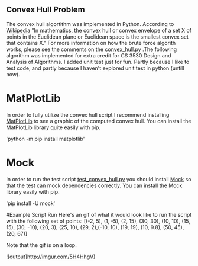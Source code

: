 ## Convex Hull Problem

The convex hull algortithm was implemented in Python. According to [Wikipedia](https://en.wikipedia.org/wiki/Convex_hull) 
"In mathematics, the convex hull or convex envelope of a set X of points in the Euclidean plane or Euclidean space is the smallest
convex set that contains X." For more information on how the brute force algorith works, please see the comments on the [convex_hull.py](convex_hull.py)
.The following algorithm was implemented for extra credit for CS 3530 Design and Analysis of Algorithms. 
I added unit test just for fun. Partly because I like to test code, and partly because I haven't explored unit test in python (untill now).

# MatPlotLib
In order to fully utilize the convex hull script I recommend installing [MatPlotLib](http://matplotlib.org/) to see a graphic of the
computed convex hull. You can install the MatPlotLib library quite easily with pip. 

'python -m pip install matplotlib'

# Mock
In order to run the test script [test_convex_hull.py](test_convex_hull.py) you should install [Mock](https://docs.python.org/3/library/unittest.mock.html)
so that the test can mock dependencies correctly. You can install the Mock library easily with pip.

'pip install -U mock'

#Example Script Run
Here's an gif of what it would look like to run the script with the following set of points: [(-2, 5), (1, -5), (2, 15), (30, 30), (10, 10), (15, 15), 
(30, -10), (20, 3), (25, 10), (29, 2),(-10, 10), (19, 19), (10, 9.8), (50, 45), (20, 67)]

Note that the gif is on a loop.

![output]http://imgur.com/5H4HhgV)
